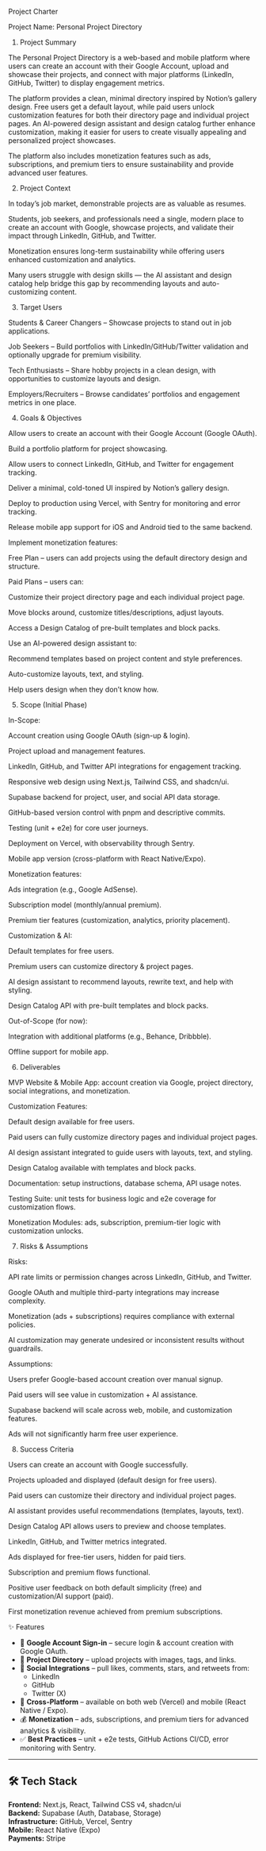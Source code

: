 Project Charter

Project Name: Personal Project Directory

1. Project Summary

The Personal Project Directory is a web-based and mobile platform where users can create an account with their Google Account, upload and showcase their projects, and connect with major platforms (LinkedIn, GitHub, Twitter) to display engagement metrics.

The platform provides a clean, minimal directory inspired by Notion’s gallery design. Free users get a default layout, while paid users unlock customization features for both their directory page and individual project pages. An AI-powered design assistant and design catalog further enhance customization, making it easier for users to create visually appealing and personalized project showcases.

The platform also includes monetization features such as ads, subscriptions, and premium tiers to ensure sustainability and provide advanced user features.

2. Project Context

In today’s job market, demonstrable projects are as valuable as resumes.

Students, job seekers, and professionals need a single, modern place to create an account with Google, showcase projects, and validate their impact through LinkedIn, GitHub, and Twitter.

Monetization ensures long-term sustainability while offering users enhanced customization and analytics.

Many users struggle with design skills — the AI assistant and design catalog help bridge this gap by recommending layouts and auto-customizing content.

3. Target Users

Students & Career Changers – Showcase projects to stand out in job applications.

Job Seekers – Build portfolios with LinkedIn/GitHub/Twitter validation and optionally upgrade for premium visibility.

Tech Enthusiasts – Share hobby projects in a clean design, with opportunities to customize layouts and design.

Employers/Recruiters – Browse candidates’ portfolios and engagement metrics in one place.

4. Goals & Objectives

Allow users to create an account with their Google Account (Google OAuth).

Build a portfolio platform for project showcasing.

Allow users to connect LinkedIn, GitHub, and Twitter for engagement tracking.

Deliver a minimal, cold-toned UI inspired by Notion’s gallery design.

Deploy to production using Vercel, with Sentry for monitoring and error tracking.

Release mobile app support for iOS and Android tied to the same backend.

Implement monetization features:

Free Plan – users can add projects using the default directory design and structure.

Paid Plans – users can:

Customize their project directory page and each individual project page.

Move blocks around, customize titles/descriptions, adjust layouts.

Access a Design Catalog of pre-built templates and block packs.

Use an AI-powered design assistant to:

Recommend templates based on project content and style preferences.

Auto-customize layouts, text, and styling.

Help users design when they don’t know how.

5. Scope (Initial Phase)

In-Scope:

Account creation using Google OAuth (sign-up & login).

Project upload and management features.

LinkedIn, GitHub, and Twitter API integrations for engagement tracking.

Responsive web design using Next.js, Tailwind CSS, and shadcn/ui.

Supabase backend for project, user, and social API data storage.

GitHub-based version control with pnpm and descriptive commits.

Testing (unit + e2e) for core user journeys.

Deployment on Vercel, with observability through Sentry.

Mobile app version (cross-platform with React Native/Expo).

Monetization features:

Ads integration (e.g., Google AdSense).

Subscription model (monthly/annual premium).

Premium tier features (customization, analytics, priority placement).

Customization & AI:

Default templates for free users.

Premium users can customize directory & project pages.

AI design assistant to recommend layouts, rewrite text, and help with styling.

Design Catalog API with pre-built templates and block packs.

Out-of-Scope (for now):

Integration with additional platforms (e.g., Behance, Dribbble).

Offline support for mobile app.

6. Deliverables

MVP Website & Mobile App: account creation via Google, project directory, social integrations, and monetization.

Customization Features:

Default design available for free users.

Paid users can fully customize directory pages and individual project pages.

AI design assistant integrated to guide users with layouts, text, and styling.

Design Catalog available with templates and block packs.

Documentation: setup instructions, database schema, API usage notes.

Testing Suite: unit tests for business logic and e2e coverage for customization flows.

Monetization Modules: ads, subscription, premium-tier logic with customization unlocks.

7. Risks & Assumptions

Risks:

API rate limits or permission changes across LinkedIn, GitHub, and Twitter.

Google OAuth and multiple third-party integrations may increase complexity.

Monetization (ads + subscriptions) requires compliance with external policies.

AI customization may generate undesired or inconsistent results without guardrails.

Assumptions:

Users prefer Google-based account creation over manual signup.

Paid users will see value in customization + AI assistance.

Supabase backend will scale across web, mobile, and customization features.

Ads will not significantly harm free user experience.

8. Success Criteria

Users can create an account with Google successfully.

Projects uploaded and displayed (default design for free users).

Paid users can customize their directory and individual project pages.

AI assistant provides useful recommendations (templates, layouts, text).

Design Catalog API allows users to preview and choose templates.

LinkedIn, GitHub, and Twitter metrics integrated.

Ads displayed for free-tier users, hidden for paid tiers.

Subscription and premium flows functional.

Positive user feedback on both default simplicity (free) and customization/AI support (paid).

First monetization revenue achieved from premium subscriptions.

✨ Features
- 🔐 **Google Account Sign-in** – secure login & account creation with Google OAuth.
- 📂 **Project Directory** – upload projects with images, tags, and links.
- 🔗 **Social Integrations** – pull likes, comments, stars, and retweets from:
  - LinkedIn
  - GitHub
  - Twitter (X)
- 📱 **Cross-Platform** – available on both web (Vercel) and mobile (React Native / Expo).
- 💰 **Monetization** – ads, subscriptions, and premium tiers for advanced analytics & visibility.
- ✅ **Best Practices** – unit + e2e tests, GitHub Actions CI/CD, error monitoring with Sentry.

---

## 🛠️ Tech Stack
**Frontend:** Next.js, React, Tailwind CSS v4, shadcn/ui  
**Backend:** Supabase (Auth, Database, Storage)  
**Infrastructure:** GitHub, Vercel, Sentry  
**Mobile:** React Native (Expo)  
**Payments:** Stripe  

